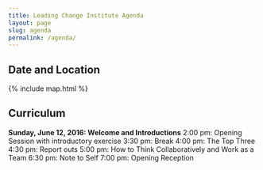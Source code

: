 ```yaml
---
title: Leading Change Institute Agenda
layout: page
slug: agenda
permalink: /agenda/
---
```


## Date and Location

{% include map.html %}

## Curriculum

**Sunday, June 12, 2016: Welcome and Introductions**
2:00 pm: Opening Session with introductory exercise
3:30 pm: Break
4:00 pm: The Top Three
4:30 pm: Report outs
5:00 pm: How to Think Collaboratively and Work as a Team
6:30 pm: Note to Self
7:00 pm: Opening Reception
